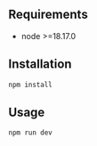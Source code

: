 ## Requirements

- node >=18.17.0

## Installation

```bash
npm install
```

## Usage

```bash
npm run dev
```

